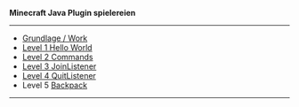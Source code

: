**Minecraft Java Plugin spielereien**

---

* [Grundlage / Work](https://github.com/dr-woitschek/minecraft/tree/main/JavaEdition/Plugins/grundlage-work/)
* [Level 1 Hello World](https://github.com/dr-woitschek/minecraft/tree/main/JavaEdition/Plugins/Level1-Hello-World/)
* [Level 2 Commands](https://github.com/dr-woitschek/minecraft/tree/main/JavaEdition/Plugins/Level2-Commands/)
* [Level 3 JoinListener](https://github.com/dr-woitschek/minecraft/tree/main/JavaEdition/Plugins/Level3-JoinListener/)
* [Level 4 QuitListener](https://github.com/dr-woitschek/minecraft/tree/main/JavaEdition/Plugins/Level4-QuitListener/)
* Level 5 [Backpack](https://github.com/dr-woitschek/minecraft/tree/main/JavaEdition/Plugins/mc-Backpack/)

---

